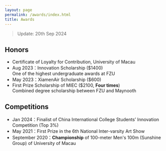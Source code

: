 ```yaml
---
layout: page
permalink: /awards/index.html
title: Awards
---
```


> Update: 20th Sep 2024

## Honors

- Certificate of Loyalty for Contribution, University of Macau
- Aug 2023：Innovation Scholarship ($1400)<br>One of the highest undergraduate awards at FZU
- May 2023：XiamenAir Scholarship ($600)<br>
- First Prize Scholarship of MIEC ($2100, **Four times**)<br>Combined degree scholarship between FZU and Maynooth<br>

## Competitions

- Jan 2024：Finalist of China International College Students’ Innovation Competition (Top 3%)
- May 2021：First Prize in the 6th National Inter-varsity Art Show
- September 2020：**Championship** of 100-meter Men's 100m (Sunshine Group) of University of Macau<br>

<br>
